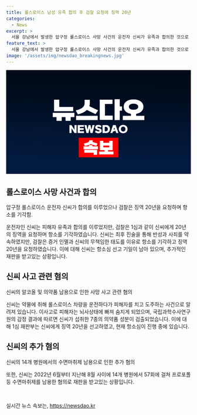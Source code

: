 ```yaml
---
title: 롤스로이스 남성 유족 합의 후 검찰 요청에 징역 20년
categories:
  - News
excerpt: >
  서울 강남에서 발생한 압구정 롤스로이스 사망 사건의 운전자 신씨가 유족과 합의한 것으로 알려져 검찰은 징역 20년을 구형해달라고 요청했다. 1심을 유지하며 항소 기각을 요청하며, 신씨는 평생 사죄하겠다고 말했다. 검찰은 증거인멸과 반성 부족을 지적하며 유족의 고통을 강조했고, 신씨는 추가 혐의로도 재판 중이다. 다양한 사건사고 등의 얘기를 기다린다. (150자)
feature_text: >
  서울 강남에서 발생한 압구정 롤스로이스 사망 사건의 운전자 신씨가 유족과 합의한 것으로 알려져 검찰은 징역 20년을 구형해달라고 요청했다. 1심을 유지하며 항소 기각을 요청하며, 신씨는 평생 사죄하겠다고 말했다. 검찰은 증거인멸과 반성 부족을 지적하며 유족의 고통을 강조했고, 신씨는 추가 혐의로도 재판 중이다. 다양한 사건사고 등의 얘기를 기다린다. (150자)
image: '/assets/img/newsdao_breakingnews.jpg'
---
```


<p><img src="/assets/img/newsdao_breakingnews.jpg" alt="bookingtag 속보" /></p>

<h2 data-ke-size="size26">롤스로이스 사망 사건과 합의</h2>

<p data-ke-size="size16">압구정 롤스로이스 운전자 신씨가 합의를 이루었으나 검찰은 징역 20년을 요청하며 항소를 기각함.</p>

<p>운전자인 신씨는 피해자 유족과 합의를 이루었지만, 검찰은 1심과 같이 신씨에게 20년의 징역을 요청하며 항소를 기각하였습니다. 신씨는 최후 진술을 통해 반성과 사죄를 약속하였지만, 검찰은 증거 인멸과 신씨의 무책임한 태도를 이유로 항소를 기각하고 징역 20년을 요청하였습니다. 이에 대해 신씨는 항소심 선고 기일이 남아 있으며, 추가적인 재판을 받고있는 상황입니다.</p>

<h2 data-ke-size="size26">신씨 사고 관련 혐의</h2>

<p data-ke-size="size16">신씨의 알코올 및 의약품 남용으로 인한 사망 사고 관련 혐의</p>

<p>신씨는 약물에 취해 롤스로이스 차량을 운전하다가 피해자를 치고 도주하는 사건으로 알려져 있습니다. 이사고로 피해자는 뇌사상태에 빠져 숨지게 되었으며, 국립과학수사연구원의 감정 결과에 따르면 신씨가 섭취한 7종의 의약품 성분이 검출되었습니다. 이에 대해 1심 재판부는 신씨에게 징역 20년을 선고하였고, 현재 항소심이 진행 중에 있습니다.</p>

<h2 data-ke-size="size26">신씨의 추가 혐의</h2>

<p data-ke-size="size16">신씨의 14개 병원에서의 수면마취제 남용으로 인한 추가 혐의</p>

<p>또한, 신씨는 2022년 6월부터 지난해 8월 사이에 14개 병원에서 57회에 걸쳐 프로포폴 등 수면마취제를 남용한 혐의로 재판을 받고있는 상황입니다.</p>

<p data-ke-size="size16">&nbsp;</p>
실시간 뉴스 속보는, <a href="https://newsdao.kr" rel="dofollow">https://newsdao.kr</a>



